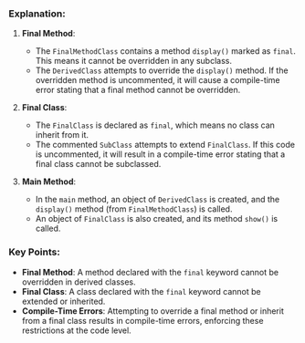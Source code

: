 ### Explanation:

1. **Final Method**:
    - The `FinalMethodClass` contains a method `display()` marked as `final`. This means it cannot be overridden in any subclass.
    - The `DerivedClass` attempts to override the `display()` method. If the overridden method is uncommented, it will cause a compile-time error stating that a final method cannot be overridden.

2. **Final Class**:
    - The `FinalClass` is declared as `final`, which means no class can inherit from it.
    - The commented `SubClass` attempts to extend `FinalClass`. If this code is uncommented, it will result in a compile-time error stating that a final class cannot be subclassed.

3. **Main Method**:
    - In the `main` method, an object of `DerivedClass` is created, and the `display()` method (from `FinalMethodClass`) is called.
    - An object of `FinalClass` is also created, and its method `show()` is called.

### Key Points:
- **Final Method**: A method declared with the `final` keyword cannot be overridden in derived classes.
- **Final Class**: A class declared with the `final` keyword cannot be extended or inherited.
- **Compile-Time Errors**: Attempting to override a final method or inherit from a final class results in compile-time errors, enforcing these restrictions at the code level.